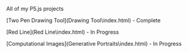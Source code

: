 All of my P5.js projects

[Two Pen Drawing Tool](Drawing Tool\index.html) - Complete

[Red Line](Red Line\index.html) - In Progress

[Computational Images](Generative Portraits\index.html) - In Progress